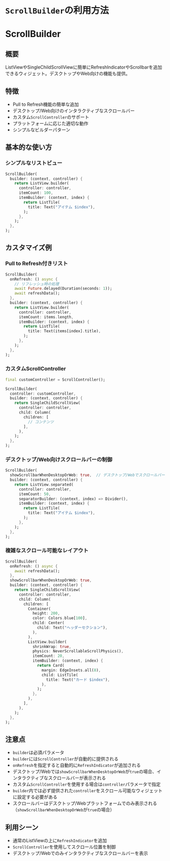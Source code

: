 # `ScrollBuilder`の利用方法

# ScrollBuilder

## 概要

ListViewやSingleChildScrollViewに簡単にRefreshIndicatorやScrollbarを追加できるウィジェット。デスクトップやWeb向けの機能も提供。

## 特徴

- Pull to Refresh機能の簡単な追加
- デスクトップ/Web向けのインタラクティブなスクロールバー
- カスタム`ScrollController`のサポート
- プラットフォームに応じた適切な動作
- シンプルなビルダーパターン

## 基本的な使い方

### シンプルなリストビュー

```dart
ScrollBuilder(
  builder: (context, controller) {
    return ListView.builder(
      controller: controller,
      itemCount: 100,
      itemBuilder: (context, index) {
        return ListTile(
          title: Text("アイテム $index"),
        );
      },
    );
  },
);
```

## カスタマイズ例

### Pull to Refresh付きリスト

```dart
ScrollBuilder(
  onRefresh: () async {
    // リフレッシュ時の処理
    await Future.delayed(Duration(seconds: 1));
    await refreshData();
  },
  builder: (context, controller) {
    return ListView.builder(
      controller: controller,
      itemCount: items.length,
      itemBuilder: (context, index) {
        return ListTile(
          title: Text(items[index].title),
        );
      },
    );
  },
);
```

### カスタムScrollController

```dart
final customController = ScrollController();

ScrollBuilder(
  controller: customController,
  builder: (context, controller) {
    return SingleChildScrollView(
      controller: controller,
      child: Column(
        children: [
          // コンテンツ
        ],
      ),
    );
  },
);
```

### デスクトップ/Web向けスクロールバーの制御

```dart
ScrollBuilder(
  showScrollbarWhenDesktopOrWeb: true,  // デスクトップ/Webでスクロールバーを表示
  builder: (context, controller) {
    return ListView.separated(
      controller: controller,
      itemCount: 50,
      separatorBuilder: (context, index) => Divider(),
      itemBuilder: (context, index) {
        return ListTile(
          title: Text("アイテム $index"),
        );
      },
    );
  },
);
```

### 複雑なスクロール可能なレイアウト

```dart
ScrollBuilder(
  onRefresh: () async {
    await refreshData();
  },
  showScrollbarWhenDesktopOrWeb: true,
  builder: (context, controller) {
    return SingleChildScrollView(
      controller: controller,
      child: Column(
        children: [
          Container(
            height: 200,
            color: Colors.blue[100],
            child: Center(
              child: Text("ヘッダーセクション"),
            ),
          ),
          ListView.builder(
            shrinkWrap: true,
            physics: NeverScrollableScrollPhysics(),
            itemCount: 20,
            itemBuilder: (context, index) {
              return Card(
                margin: EdgeInsets.all(8),
                child: ListTile(
                  title: Text("カード $index"),
                ),
              );
            },
          ),
        ],
      ),
    );
  },
);
```

## 注意点

- `builder`は必須パラメータ
- `builder`には`ScrollController`が自動的に提供される
- `onRefresh`を指定すると自動的に`RefreshIndicator`が追加される
- デスクトップ/Webでは`showScrollbarWhenDesktopOrWeb`が`true`の場合、インタラクティブなスクロールバーが表示される
- カスタム`ScrollController`を使用する場合は`controller`パラメータで指定
- `builder`内では必ず提供された`controller`をスクロール可能なウィジェットに設定する必要がある
- スクロールバーはデスクトップ/Webプラットフォームでのみ表示される（`showScrollbarWhenDesktopOrWeb`が`true`の場合）

## 利用シーン

- 通常のListViewの上に`RefreshIndicator`を追加
- `ScrollController`を使用してスクロール位置を制御
- デスクトップ/Webでのみインタラクティブなスクロールバーを表示
